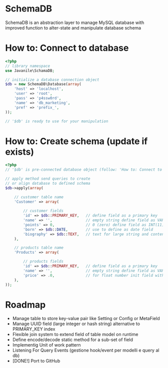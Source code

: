 # SchemaDB

SchemaDB is an abstraction layer to manage MySQL database 
with improved function to alter-state and manipulate database schema

# How to: Connect to database

```php
<?php
// library namespace 
use Javanile\SchamaDB;

// initialize a database connection object 
$db = new SchemaDB\Database(array(
	'host' => 'localhost',
	'user' => 'root',
	'pass' => 'p4ssw0rd',
	'name' => 'db_marketing',
	'pref' => 'prefix_',
));

// '$db' is ready to use for your manipulation
```

# How to: Create schema (update if exists) 

```php
<?php
// '$db' is pre-connected database object (follow: 'How to: Connect to database')

// apply method send queries to create 
// or align database to defined schema 
$db->apply(array(

	// customer table name
	'Customer' => array(
		
		// customer fields
		'id' => $db::PRIMARY_KEY,	// define field as a primary key
		'name' => '',				// empty string define field as VARCHAR	
		'points' => 0,				// 0 (zero) define field as INT(11)
		'born' => $db::DATE,		// use to define as date field
		'biography' => $db::TEXT,	// text for large string and contents
	),

	// products table name
	'Products' => array(

		// products fields		
		'id' => $db::PRIMARY_KEY,	// define field as a primary key
		'name' => '',				// empty string define field as VARCHAR	
		'price' => .0,				// for float number init field with point-zero ".0"	
 	),
));

```

# Roadmap

 - Manage table to store key-value pair like Setting or Config or MetaField
 - Manage UUID field (large integer or hash string) alternative to PRIMARY_KEY index
 - Flexible join system to extend field of table model on runtime
 - Define encode/decode static method for a sub-set of field 
 - Implementig Unit of work pattern
 - Listening For Query Events (gestione hook/event per modelli e query al db)
 - [DONE!] Port to GitHub